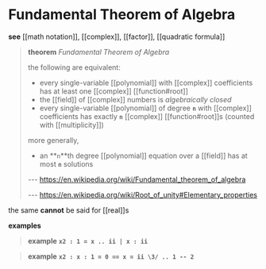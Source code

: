 # Fundamental Theorem of Algebra

**see** [[math notation]], [[complex]], [[factor]], [[quadratic formula]]

> **theorem** _Fundamental Theorem of Algebra_
>
> the following are equivalent:
>
> - every single-variable [[polynomial]] with [[complex]] coefficients has at least one [[complex]] [[function#root]]
> - the [[field]] of [[complex]] numbers is _algebraically closed_
> - every single-variable [[polynomial]] of degree **`n`** with [[complex]] coefficients has exactly **`n`** [[complex]] [[function#root]]s (counted with [[multiplicity]])
>
> more generally,
>
> - an **`n`**th degree [[polynomial]] equation over a [[field]] has at most **`n`** solutions
>
> --- <https://en.wikipedia.org/wiki/Fundamental_theorem_of_algebra>
>
> --- <https://en.wikipedia.org/wiki/Root_of_unity#Elementary_properties>

the same **cannot** be said for [[real]]s

**examples**

> **example** **`x2 : 1 = x .. ii | x : ii`**

> **example** **`x2 : x : 1 = 0 == x = ii \3/ .. 1 -- 2`**

